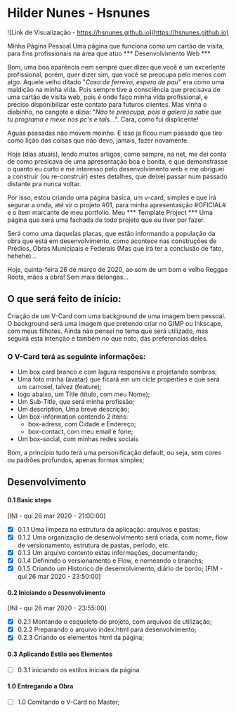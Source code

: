 # Hilder Nunes - Hsnunes
![Link de Visualização - https://hsnunes.github.io](https://hsnunes.github.io)

Minha Página Pessoal.Uma página que funciona como um cartão de visita, para fins profissionais na área que atuo *** Desenvolvimento Web ***

Bom, uma boa aparência nem sempre quer dizer que você é um excerlente profissional, porém, quer dizer sim, que você se preocupa pelo menos com algo. Aquele velho ditado "<i>Casa de ferreiro, espero de pau</i>" era como uma maldição na minha vida. Pois sempre tive a consciência que precisava de uma cartão de visita web, pois é onde faço minha vida profissional, e preciso disponibilizar este contato para futuros clientes. Mas vinha o diabinho, no cangote e dizia: "<i>Não te preocupa, pois a galera ja sabe que tu programa e mexe nos pc's e tals...</i>". Cara, como fui displicente!

Aguás passadas não movem moinho. E isso ja ficou num passado que tiro como lição das coisas que não devo, jamais, fazer novamente.

Hoje (dias atuais), lendo muitos artigos, como sempre, na net, me dei conta de como presicava de uma apresentação boa e bonita, e que demonstrasse o quanto eu curto e me interesso pelo desenvolvimento web e me obriguei a construir (ou re-construir) estes detalhes, que deixei passar num passado distante pra nunca voltar.

Por isso, estou criando uma página básica, um v-card, simples e que irá segurar a onda, até vir o projeto #01, para minha apresentasção #OFICIAL# e o ítem marcante de meu portfolio. Meu *** Template Project *** Uma página que será uma fachada de todo projeto que eu tiver por fazer.

Será como uma daquelas placas, que estão informando a população da obra que está em desenvolvimento, como acontece nas construções de Prédios, Obras Municipais e Federais (Mas que irá ter a conclusão de fato, hehehe)...

Hoje, quinta-feira 26 de março de 2020, ao som de um bom e velho Reggae Roots, mãos a obra! Sem mais delongas...

## O que será feito de início:

Criação de um V-Card com uma background de uma imagem bem pessoal.
O background será uma imagem que pretendo criar no GIMP ou Inkscape, com meus filhotes. Ainda não pensei no tema que será utilizado, mas seguirá esta intenção e também no que noto, das preferencias deles.

### O V-Card terá as seguinte informações:
- Um box card branco e com lagura responsiva e projetando sombras;
- Uma foto minha (avatar) que ficará em um cicle properties e que será um carrosel, talvez (feature);
- logo abaixo, um Title (titulo, com meu Nome);
- Um Sub-Title, que será minha profissão;
- Um description, Uma breve descrição;
- Um box-information contendo 2 itens:
  - box-adress, com Cidade e Endereço;
  - box-contact, com meu email e fone;
- Um box-social, com minhas redes sociais

Bom, a princípio tudo terá uma personificação default, ou seja, sem cores ou padrões profundos, apenas formas simples;

## Desenvolvimento
#### 0.1 Basic steps
[INI - qui 26 mar 2020 - 21:00:00]
- [X] 0.1.1 Uma limpeza na estrutura da aplicação: arquivos e pastas;
- [X] 0.1.2 Uma organização de desenvolvimento será criada, com nome, flow de versionamento, estrutura de pastas, período, etc.
- [X] 0.1.3 Um arquivo contento estas informações, documentando;
- [X] 0.1.4 Definindo o versionamento e Flow, e nomeando o branchs;
- [X] 0.1.5 Criando um Historico de desenvolvimento, diário de bordo;
[FIM - qui 26 mar 2020 - 23:50:00]

#### 0.2 Iniciando o Desenvolvimento
[INI - qui 26 mar 2020 - 23:55:00]
- [X] 0.2.1 Montando o esqueleto do projeto, com arquivos de utilização;
- [X] 0.2.2 Preparando o arquivo index.html para desenvolvimento;
- [X] 0.2.3 Criando os elementos html da página;

#### 0.3 Aplicando Estilo aos Elementos
- [ ] 0.3.1 iniciando os estilos iniciais da página

#### 1.0 Entregando a Obra
- [ ] 1.0 Comitando o V-Card no Master;
